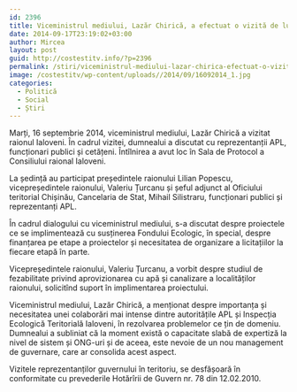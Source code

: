 ```yaml
---
id: 2396
title: Viceministrul mediului, Lazăr Chirică, a efectuat o vizită de lucru în raion
date: 2014-09-17T23:19:02+03:00
author: Mircea
layout: post
guid: http://costestitv.info/?p=2396
permalink: /stiri/viceministrul-mediului-lazar-chirica-efectuat-o-vizita-de-lucru-raion/
image: /costestitv/wp-content/uploads//2014/09/16092014_1.jpg
categories:
  - Politică
  - Social
  - Știri
---
```

Marți, 16 septembrie 2014, viceministrul mediului, Lazăr Chirică a vizitat raionul Ialoveni. În cadrul vizitei, dumnealui a discutat cu reprezentanții APL, funcționari publici și cetățeni. <!--more-->Întîlnirea a avut loc în Sala de Protocol a Consiliului raional Ialoveni.

La ședință au participat președintele raionului Lilian Popescu, vicepreședintele raionului, Valeriu Țurcanu și șeful adjunct al Oficiului teritorial Chișinău, Cancelaria de Stat, Mihail Silistraru, funcționari publici și reprezentanți APL.

În cadrul dialogului cu viceministrul mediului, s-a discutat despre proiectele ce se implimentează cu susținerea Fondului Ecologic, în special, despre finanțarea pe etape a proiectelor și necesitatea de organizare a licitațiilor la fiecare etapă în parte.

Vicepreședintele raionului, Valeriu Țurcanu, a vorbit despre studiul de fezabilitate privind aprovizionarea cu apă și canalizare a localităților raionului, solicitînd suport în implimentarea proiectului.

Viceministrul mediului, Lazăr Chirică, a menționat despre importanța și necesitatea unei colaborări mai intense dintre autoritățile APL și Inspecția Ecologică Teritorială Ialoveni, în rezolvarea problemelor ce țin de domeniu. Dumnealui a subliniat că la moment există o capacitate slabă de expertiză la nivel de sistem și ONG-uri și de aceea, este nevoie de un nou management de guvernare, care ar consolida acest aspect.

Vizitele reprezentanților guvernului în teritoriu, se desfășoară în conformitate cu prevederile Hotărîrii de Guvern nr. 78 din 12.02.2010.